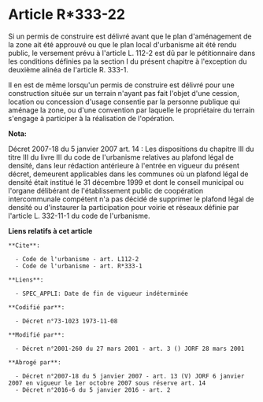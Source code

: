 # Article R*333-22

Si un permis de construire est délivré avant que le plan d'aménagement de la zone ait été approuvé ou que le plan local
d'urbanisme ait été rendu public, le versement prévu à l'article L. 112-2 est dû par le pétitionnaire dans les conditions
définies pa la section I du présent chapitre à l'exception du deuxième alinéa de l'article R. 333-1. 

Il en est de même lorsqu'un permis de construire est délivré pour une construction située sur un terrain n'ayant pas fait
l'objet d'une cession, location ou concession d'usage consentie par la personne publique qui aménage la zone, ou d'une
convention par laquelle le propriétaire du terrain s'engage à participer à la réalisation de l'opération.

**Nota:**

Décret 2007-18 du 5 janvier 2007 art. 14 : Les dispositions du chapitre III du titre III du livre III du code de l'urbanisme
relatives au plafond légal de densité, dans leur rédaction antérieure à l'entrée en vigueur du présent décret, demeurent
applicables dans les communes où un plafond légal de densité était institué le 31 décembre 1999 et dont le conseil municipal
ou l'organe délibérant de l'établissement public de coopération intercommunale compétent n'a pas décidé de supprimer le
plafond légal de densité ou d'instaurer la participation pour voirie et réseaux définie par l'article L. 332-11-1 du code de
l'urbanisme.

**Liens relatifs à cet article**

	**Cite**:

	  - Code de l'urbanisme - art. L112-2
	  - Code de l'urbanisme - art. R*333-1

	**Liens**:

	  - SPEC_APPLI: Date de fin de vigueur indéterminée

	**Codifié par**:

	  - Décret n°73-1023 1973-11-08

	**Modifié par**:

	  - Décret n°2001-260 du 27 mars 2001 - art. 3 () JORF 28 mars 2001

	**Abrogé par**:

	  - Décret n°2007-18 du 5 janvier 2007 - art. 13 (V) JORF 6 janvier 2007 en vigueur le 1er octobre 2007 sous réserve art. 14
	  - Décret n°2016-6 du 5 janvier 2016 - art. 2

